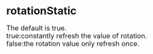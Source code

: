 # rotationStatic
<font size=4>The default is true.   
true:constantly refresh the value of rotation.   
false:the rotation value only refresh once.</font>
